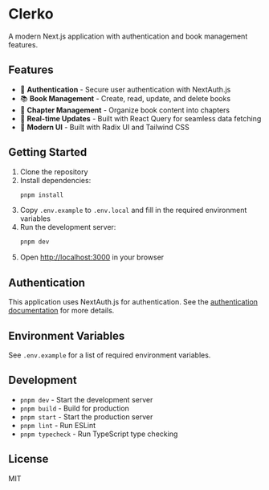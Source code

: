 # Clerko

A modern Next.js application with authentication and book management features.

## Features

- 🔐 **Authentication** - Secure user authentication with NextAuth.js
- 📚 **Book Management** - Create, read, update, and delete books
- 📝 **Chapter Management** - Organize book content into chapters
- 🔄 **Real-time Updates** - Built with React Query for seamless data fetching
- 🎨 **Modern UI** - Built with Radix UI and Tailwind CSS

## Getting Started

1. Clone the repository
2. Install dependencies:
   ```bash
   pnpm install
   ```
3. Copy `.env.example` to `.env.local` and fill in the required environment variables
4. Run the development server:
   ```bash
   pnpm dev
   ```
5. Open [http://localhost:3000](http://localhost:3000) in your browser

## Authentication

This application uses NextAuth.js for authentication. See the [authentication documentation](docs/AUTHENTICATION.md) for more details.

## Environment Variables

See `.env.example` for a list of required environment variables.

## Development

- `pnpm dev` - Start the development server
- `pnpm build` - Build for production
- `pnpm start` - Start the production server
- `pnpm lint` - Run ESLint
- `pnpm typecheck` - Run TypeScript type checking

## License

MIT
